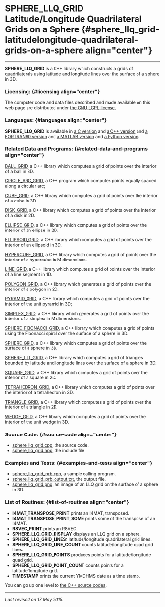 SPHERE\_LLQ\_GRID\
Latitude/Longitude Quadrilateral Grids on a Sphere {#sphere_llq_grid-latitudelongitude-quadrilateral-grids-on-a-sphere align="center"}
==================================================

------------------------------------------------------------------------

**SPHERE\_LLQ\_GRID** is a C++ library which constructs a grids of
quadrilaterals using latitude and longitude lines over the surface of a
sphere in 3D.

### Licensing: {#licensing align="center"}

The computer code and data files described and made available on this
web page are distributed under [the GNU LGPL
license.](../../txt/gnu_lgpl.txt)

### Languages: {#languages align="center"}

**SPHERE\_LLQ\_GRID** is available in [a C
version](../../c_src/sphere_llq_grid/sphere_llq_grid.html) and [a C++
version](../../cpp_src/sphere_llq_grid/sphere_llq_grid.html) and [a
FORTRAN90 version](../../f_src/sphere_llq_grid/sphere_llq_grid.html) and
[a MATLAB version](../../m_src/sphere_llq_grid/sphere_llq_grid.html) and
[a Python version](../../py_src/sphere_llq_grid/sphere_llq_grid.html).

### Related Data and Programs: {#related-data-and-programs align="center"}

[BALL\_GRID](../../cpp_src/ball_grid/ball_grid.html), a C++ library
which computes a grid of points over the interior of a ball in 3D.

[CIRCLE\_ARC\_GRID](../../cpp_src/circle_arc_grid/circle_arc_grid.html),
a C++ program which computes points equally spaced along a circular arc;

[CUBE\_GRID](../../cpp_src/cube_grid/cube_grid.html), a C++ library
which computes a grid of points over the interior of a cube in 3D.

[DISK\_GRID](../../cpp_src/disk_grid/disk_grid.html), a C++ library
which computes a grid of points over the interior of a disk in 2D.

[ELLIPSE\_GRID](../../cpp_src/ellipse_grid/ellipse_grid.html), a C++
library which computes a grid of points over the interior of an ellipse
in 2D.

[ELLIPSOID\_GRID](../../cpp_src/ellipsoid_grid/ellipsoid_grid.html), a
C++ library which computes a grid of points over the interior of an
ellipsoid in 3D.

[HYPERCUBE\_GRID](../../cpp_src/hypercube_grid/hypercube_grid.html), a
C++ library which computes a grid of points over the interior of a
hypercube in M dimensions.

[LINE\_GRID](../../cpp_src/line_grid/line_grid.html), a C++ library
which computes a grid of points over the interior of a line segment in
1D.

[POLYGON\_GRID](../../cpp_src/polygon_grid/polygon_grid.html), a C++
library which generates a grid of points over the interior of a polygon
in 2D.

[PYRAMID\_GRID](../../cpp_src/pyramid_grid/pyramid_grid.html), a C++
library which computes a grid of points over the interior of the unit
pyramid in 3D;

[SIMPLEX\_GRID](../../cpp_src/simplex_grid/simplex_grid.html), a C++
library which generates a grid of points over the interior of a simplex
in M dimensions.

[SPHERE\_FIBONACCI\_GRID](../../cpp_src/sphere_fibonacci_grid/sphere_fibonacci_grid.html),
a C++ library which computes a grid of points using the Fibonacci spiral
over the surface of a sphere in 3D.

[SPHERE\_GRID](../../cpp_src/sphere_grid/sphere_grid.html), a C++
library which computes a grid of points over the surface of a sphere in
3D.

[SPHERE\_LLT\_GRID](../../cpp_src/sphere_llt_grid/sphere_llt_grid.html),
a C++ library which computes a grid of triangles bounded by latitude and
longitude lines over the surface of a sphere in 3D.

[SQUARE\_GRID](../../cpp_src/square_grid/square_grid.html), a C++
library which computes a grid of points over the interior of a square in
2D.

[TETRAHEDRON\_GRID](../../cpp_src/tetrahedron_grid/tetrahedron_grid.html),
a C++ library which computes a grid of points over the interior of a
tetrahedron in 3D.

[TRIANGLE\_GRID](../../cpp_src/triangle_grid/triangle_grid.html), a C++
library which computes a grid of points over the interior of a triangle
in 2D.

[WEDGE\_GRID](../../cpp_src/wedge_grid/wedge_grid.html), a C++ library
which computes a grid of points over the interior of the unit wedge in
3D.

### Source Code: {#source-code align="center"}

-   [sphere\_llq\_grid.cpp](sphere_llq_grid.cpp), the source code.
-   [sphere\_llq\_grid.hpp](sphere_llq_grid.hpp), the include file

### Examples and Tests: {#examples-and-tests align="center"}

-   [sphere\_llq\_grid\_prb.cpp](sphere_llq_grid_prb.cpp), a sample
    calling program.
-   [sphere\_llq\_grid\_prb\_output.txt](sphere_llq_grid_prb_output.txt),
    the output file.
-   [sphere\_llq\_grid.png](sphere_llq_grid.png), an image of an LLQ
    grid on the surface of a sphere in 3D.

### List of Routines: {#list-of-routines align="center"}

-   **I4MAT\_TRANSPOSE\_PRINT** prints an I4MAT, transposed.
-   **I4MAT\_TRANSPOSE\_PRINT\_SOME** prints some of the transpose of an
    I4MAT.
-   **R8VEC\_PRINT** prints an R8VEC.
-   **SPHERE\_LLQ\_GRID\_DISPLAY** displays an LLQ grid on a sphere.
-   **SPHERE\_LLQ\_GRID\_LINES:** latitude/longitude quadrilateral grid
    lines.
-   **SPHERE\_LLQ\_GRID\_LINE\_COUNT** counts latitude/longitude quad
    grid lines.
-   **SPHERE\_LLQ\_GRID\_POINTS** produces points for a
    latitude/longitude quad grid.
-   **SPHERE\_LLQ\_GRID\_POINT\_COUNT** counts points for a
    latitude/longitude grid.
-   **TIMESTAMP** prints the current YMDHMS date as a time stamp.

You can go up one level to [the C++ source codes](../cpp_src.html).

------------------------------------------------------------------------

*Last revised on 17 May 2015.*
